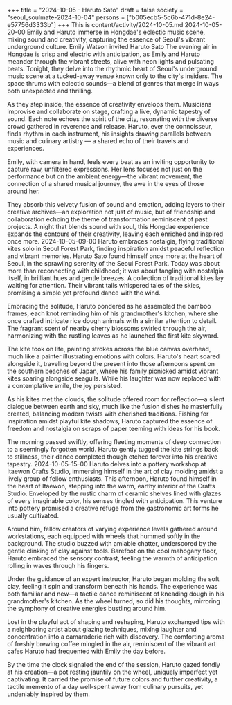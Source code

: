 +++
title = "2024-10-05 - Haruto Sato"
draft = false
society = "seoul_soulmate-2024-10-04"
persons = ["b005ecb5-5c6b-471d-8e24-e57756d3333b"]
+++
This is content/activity/2024-10-05.md
2024-10-05-20-00
Emily and Haruto immerse in Hongdae's eclectic music scene, mixing sound and creativity, capturing the essence of Seoul's vibrant underground culture.
Emily Watson invited Haruto Sato
The evening air in Hongdae is crisp and electric with anticipation, as Emily and Haruto meander through the vibrant streets, alive with neon lights and pulsating beats. Tonight, they delve into the rhythmic heart of Seoul's underground music scene at a tucked-away venue known only to the city's insiders. The space thrums with eclectic sounds—a blend of genres that merge in ways both unexpected and thrilling. 

As they step inside, the essence of creativity envelops them. Musicians improvise and collaborate on stage, crafting a live, dynamic tapestry of sound. Each note echoes the spirit of the city, resonating with the diverse crowd gathered in reverence and release. Haruto, ever the connoisseur, finds rhythm in each instrument, his insights drawing parallels between music and culinary artistry — a shared echo of their travels and experiences. 

Emily, with camera in hand, feels every beat as an inviting opportunity to capture raw, unfiltered expressions. Her lens focuses not just on the performance but on the ambient energy—the vibrant movement, the connection of a shared musical journey, the awe in the eyes of those around her. 

They absorb this velvety fusion of sound and emotion, adding layers to their creative archives—an exploration not just of music, but of friendship and collaboration echoing the theme of transformation reminiscent of past projects. A night that blends sound with soul, this Hongdae experience expands the contours of their creativity, leaving each enriched and inspired once more.
2024-10-05-09-00
Haruto embraces nostalgia, flying traditional kites solo in Seoul Forest Park, finding inspiration amidst peaceful reflection and vibrant memories.
Haruto Sato found himself once more at the heart of Seoul, in the sprawling serenity of the Seoul Forest Park. Today was about more than reconnecting with childhood; it was about tangling with nostalgia itself, in brilliant hues and gentle breezes. A collection of traditional kites lay waiting for attention. Their vibrant tails whispered tales of the skies, promising a simple yet profound dance with the wind.

Embracing the solitude, Haruto pondered as he assembled the bamboo frames, each knot reminding him of his grandmother's kitchen, where she once crafted intricate rice dough animals with a similar attention to detail. The fragrant scent of nearby cherry blossoms swirled through the air, harmonizing with the rustling leaves as he launched the first kite skyward.

The kite took on life, painting strokes across the blue canvas overhead, much like a painter illustrating emotions with colors. Haruto's heart soared alongside it, traveling beyond the present into those afternoons spent on the southern beaches of Japan, where his family picnicked amidst vibrant kites soaring alongside seagulls. While his laughter was now replaced with a contemplative smile, the joy persisted.

As his kites met the clouds, the solitude offered room for reflection—a silent dialogue between earth and sky, much like the fusion dishes he masterfully created, balancing modern twists with cherished traditions. Fishing for inspiration amidst playful kite shadows, Haruto captured the essence of freedom and nostalgia on scraps of paper teeming with ideas for his book.

The morning passed swiftly, offering fleeting moments of deep connection to a seemingly forgotten world. Haruto gently tugged the kite strings back to stillness, their dance completed though etched forever into his creative tapestry.
2024-10-05-15-00
Haruto delves into a pottery workshop at Itaewon Crafts Studio, immersing himself in the art of clay molding amidst a lively group of fellow enthusiasts.
This afternoon, Haruto found himself in the heart of Itaewon, stepping into the warm, earthy interior of the Crafts Studio. Enveloped by the rustic charm of ceramic shelves lined with glazes of every imaginable color, his senses tingled with anticipation. This venture into pottery promised a creative refuge from the gastronomic art forms he usually cultivated.

Around him, fellow creators of varying experience levels gathered around workstations, each equipped with wheels that hummed softly in the background. The studio buzzed with amiable chatter, underscored by the gentle clinking of clay against tools. Barefoot on the cool mahogany floor, Haruto embraced the sensory contrast, feeling the warmth of anticipation rolling in waves through his fingers.

Under the guidance of an expert instructor, Haruto began molding the soft clay, feeling it spin and transform beneath his hands. The experience was both familiar and new—a tactile dance reminiscent of kneading dough in his grandmother's kitchen. As the wheel turned, so did his thoughts, mirroring the symphony of creative energies bustling around him.

Lost in the playful act of shaping and reshaping, Haruto exchanged tips with a neighboring artist about glazing techniques, mixing laughter and concentration into a camaraderie rich with discovery. The comforting aroma of freshly brewing coffee mingled in the air, reminiscent of the vibrant art cafes Haruto had frequented with Emily the day before.

By the time the clock signaled the end of the session, Haruto gazed fondly at his creation—a pot resting jauntily on the wheel, uniquely imperfect yet captivating. It carried the promise of future colors and further creativity, a tactile memento of a day well-spent away from culinary pursuits, yet undeniably inspired by them.
